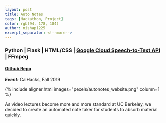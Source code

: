 ```yaml
---
layout: post
title: Auto Notes
tags: [Hackathon, Project]
color: rgb(94, 178, 184)
author: nishap1225
excerpt_separator: <!--more-->
---
```

### Python | Flask | HTML/CSS | [Google Cloud Speech-to-Text API](https://cloud.google.com/speech-to-text/) | FFmpeg  
<!--more-->

#### [Github Repo](https://github.com/LarynQi/AutoNotes)  
***Event:*** CalHacks, Fall 2019  

{% include aligner.html images="pexels/autonotes_website.png" column=1 %}  

As video lectures become more and more standard at UC Berkeley, we decided to create an automated note taker for students to absorb material quickly.
